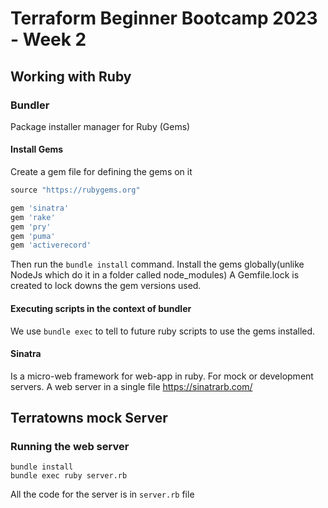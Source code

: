 # Terraform Beginner Bootcamp 2023 - Week 2

## Working with Ruby

### Bundler
Package installer manager for Ruby (Gems)
#### Install Gems
Create a gem file for defining the gems on it 
```rb
source "https://rubygems.org"

gem 'sinatra'
gem 'rake'
gem 'pry'
gem 'puma'
gem 'activerecord'
```
Then run the `bundle install` command. Install the gems globally(unlike NodeJs which do it in a folder called node_modules)
A Gemfile.lock is created to lock downs the gem versions used.
#### Executing scripts in the context of bundler
We use `bundle exec` to tell to future ruby scripts to use the gems installed.
#### Sinatra 
Is a micro-web framework for web-app in ruby. For mock or development servers. A web server in a single file
https://sinatrarb.com/
## Terratowns mock Server
### Running the web server
```
bundle install
bundle exec ruby server.rb
```
All the code for the server is in `server.rb` file